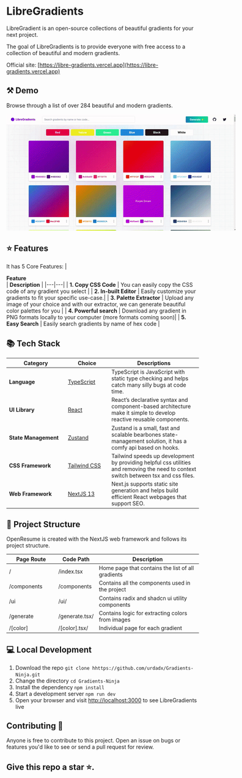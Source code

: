 # LibreGradients

LibreGradient is an open-source collections of beautiful gradients for your next project.

The goal of LibreGradients is to provide everyone with free access to a collection of beautiful and modern gradients.

Official site: [https://libre-gradients.vercel.app](https://libre-gradients.vercel.app)

## ⚒️ Demo
Browse through a list of over 284 beautiful and modern gradients.
<div style="width: 600px;">

![LibreGradients Demo](.github/browse.gif) 
</div>

## ⭐ Features 
It has 5 Core Features:
| <div style="width:285px">**Feature**</div> | **Description** |
|---|---|
| **1. Copy CSS Code** | You can easily copy the CSS code of any gradient you select |
| **2.  In-built Editor** | Easily customize your gradients to fit your specific use-case.|
| **3. Palette Extractor** | Upload any image of your choice and with our extractor, we can generate beautiful color palettes for you |
| **4. Powerful search** | Download any gradient in PNG formats  locally to your computer  (more formats coming soon)|
| **5. Easy Search** | Easily search gradients by name of hex code |

## 📚 Tech Stack

| <div style="width:140px">**Category**</div> | <div style="width:100px">**Choice**</div> | **Descriptions** |
|---|---|---|
| **Language** | [TypeScript](https://github.com/microsoft/TypeScript) | TypeScript is JavaScript with static type checking and helps catch many silly bugs at code time. |
| **UI Library** | [React](https://github.com/facebook/react) | React’s declarative syntax and component-based architecture make it simple to develop reactive reusable components. |
| **State Management** | [Zustand](https://github.com/reduxjs/redux-toolkit) | Zustand is a small, fast and scalable bearbones state-management solution, it has a comfy api based on hooks. |
| **CSS Framework** | [Tailwind CSS](https://github.com/tailwindlabs/tailwindcss) | Tailwind speeds up development by providing helpful css utilities and removing the need to context switch between tsx and css files. |
| **Web Framework** | [NextJS 13](https://github.com/vercel/next.js) | Next.js supports static site generation and helps build efficient React webpages that support SEO. |



## 📁 Project Structure

OpenResume is created with the NextJS web framework and follows its project structure. 

| <div style="width:115px">**Page Route**</div> | **Code Path** | **Description** |
|---|---|---|
| / | /index.tsx | Home page that contains the list of all gradients |
| /components | /components| Contains all the components used in the project |
| /ui | /ui/| Contains radix and shadcn ui utility components |
| /generate | /generate.tsx/| Contains logic for extracting colors from images |
| /[color] | /[color].tsx/| Individual page for each gradient |


## 💻 Local Development

1. Download the repo `git clone hhttps://github.com/urdadx/Gradients-Ninja.git`
2. Change the directory `cd Gradients-Ninja`
3. Install the dependency `npm install`
4. Start a development server `npm run dev`
5. Open your browser and visit [http://localhost:3000](http://localhost:3000) to see LibreGradients live

## Contributing 🤝
Anyone is free to contribute to this project. Open an issue on bugs or features you'd like to see or send a pull request for review.

## Give this repo a star ⭐.
